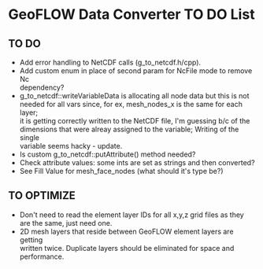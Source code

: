 
# GeoFLOW Data Converter TO DO List

## TO DO
- Add error handling to NetCDF calls (g_to_netcdf.h/cpp).
- Add custom enum in place of second param for NcFile mode to remove Nc  
dependency?
- g_to_netcdf::writeVariableData is allocating all node data but this is not  
needed for all vars since, for ex, mesh_nodes_x is the same for each layer;  
it is getting correctly written to the NetCDF file, I'm guessing b/c of the  
dimensions that were alreay assigned to the variable; Writing of the single  
variable seems hacky - update.
- Is custom g_to_netcdf::putAttribute() method needed?
- Check attribute values: some ints are set as strings and then converted?
- See Fill Value for mesh_face_nodes (what should it's type be?)

## TO OPTIMIZE
- Don't need to read the element layer IDs for all x,y,z grid files as they  
are the same, just need one.
- 2D mesh layers that reside between GeoFLOW element layers are getting  
written twice. Duplicate layers should be eliminated for space and performance.
